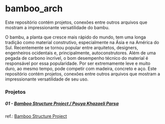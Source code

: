 # bamboo_arch
Este repositório contém projetos, conexões  entre outros arquivos que mostram a impressionante versatilidade do bambu.


 
O bambu, a planta que cresce mais rápido do mundo, tem uma longa tradição como material construtivo, especialmente na Ásia e na América do Sul. Recentemente se tornou popular entre arquitetos, designers, engenheiros ocidentais e, principalmente, autoconstrutores. Além de uma pegada de carbono incrível, o bom desempenho técnico do material é responsável por essa popularidade. Por ser extremamente leve e muito duro, ao mesmo tempo, pode competir com madeira, concreto e aço. Este repositório contém projetos, conexões  entre outros arquivos que mostram a impressionante versatilidade de seu uso.

### Projetos

##### 01 - [Bamboo Structure Project / Pouya Khazaeli Parsa](https://github.com/renatogcruz/bamboo_arch/tree/master/design/Bamboo_Structure_Project_Pouya_Khazaeli_Parsa)


ref.: [Bamboo Structure Project](https://www.archdaily.com/93922/bamboo-structure-project-pouya-khazaeli-parsa)
